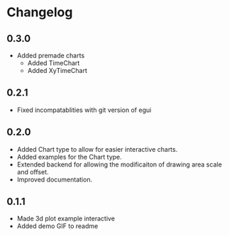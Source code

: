 # Changelog

## 0.3.0

 * Added premade charts
    * Added TimeChart
    * Added XyTimeChart

## 0.2.1

 * Fixed incompatablities with git version of egui

## 0.2.0
 * Added Chart type to allow for easier interactive charts.
 * Added examples for the Chart type.
 * Extended backend for allowing the modificaiton of drawing area scale and offset.
 * Improved documentation.

## 0.1.1
 * Made 3d plot example interactive
 * Added demo GIF to readme
